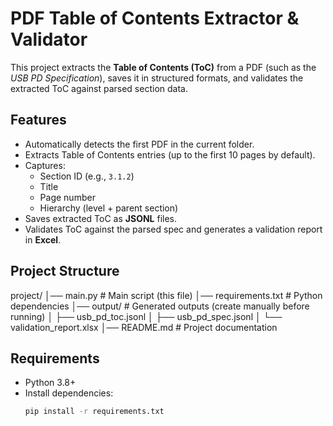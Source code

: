 # PDF Table of Contents Extractor & Validator

This project extracts the **Table of Contents (ToC)** from a PDF (such as the *USB PD Specification*), saves it in structured formats, and validates the extracted ToC against parsed section data.

## Features
- Automatically detects the first PDF in the current folder.
- Extracts Table of Contents entries (up to the first 10 pages by default).
- Captures:
  - Section ID (e.g., `3.1.2`)
  - Title
  - Page number
  - Hierarchy (level + parent section)
- Saves extracted ToC as **JSONL** files.
- Validates ToC against the parsed spec and generates a validation report in **Excel**.

##  Project Structure
project/
│── main.py # Main script (this file)
│── requirements.txt # Python dependencies
│── output/ # Generated outputs (create manually before running)
│ ├── usb_pd_toc.jsonl
│ ├── usb_pd_spec.jsonl
│ └── validation_report.xlsx
│── README.md # Project documentation

##  Requirements
- Python 3.8+
- Install dependencies:
  ```bash
  pip install -r requirements.txt
